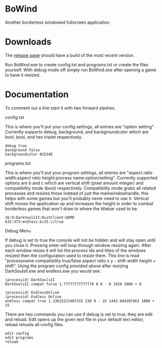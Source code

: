 BoWind
=========
Another borderless windowed fullscreen application.

Downloads
=========
The [release page](https://github.com/Wsheerio/BoWind/releases) should have a build of the most recent version.

Run BoWind.exe to create config.txt and programs.txt or create the files yourself. With debug mode off simply run BoWind.exe after opening a game to have it resized.

Documentation
=========
To comment out a line start it with two forward slashes.

config.txt

This is where you'll put your config settings, all entries are "option setting". Currently supports debug, background, and backgroundcolor which are bool, bool, and hex triplet respectively.

    debug true
    background false
    backgroundcolor 0CD34E

programs.txt

This is where you'll put your program settings, all entries are "aspect ratio width:aspect ratio height:process name.option/setting". Currently supported options are b and c which are vertical shift (pixel amount integer) and compatibility mode (bool) respectively. Compatibility mode grabs all related processes and resizes those instead of just the mainwindowhandle, this helps with some games but you'll probably never need to use it. Vertical shift moves the application up and increases the height in order to combat borderless games that won't draw to where the titlebar used to be.

    16:9:DarkSoulsII:RustClient:DOMO
    632:473:endless.b/25.c/true
    
Debug Menu

If debug is set to true the console will not be hidden and will stay open until you close it. Pressing enter will loop through window resizing again. After each window resize it will list the process ids and titles of the windows resized then the configuration used to resize them. This line is read "processname compatibility true/false aspect ratio x y - shift width height + shift". Using the program config provided above after resizing DarkSoulsII.exe and endless.exe you would see.

    (processid) DarkSoulsII
    DarkSoulsII compat false 1.77777777777778 0 0 - 0 1920 1080 + 0
    
    (processid) EndlessOnline
    (processid) Endless Online
    endless compat true 1.33615221987315 238 0 - 25 1443.044397463 1080 + 25
    
There are two commands you can use if debug is set to true, they are edit and reload. Edit opens up the given text file in your default text editor, reload reloads all config files.

    edit config
    edit programs
    reload
